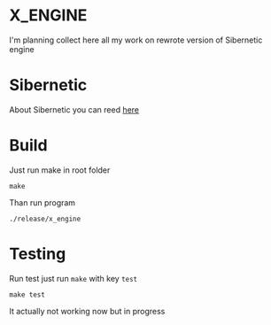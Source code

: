 # X_ENGINE
I'm planning collect here all my work on rewrote version of Sibernetic engine

# Sibernetic
About Sibernetic you can reed [here](sibernetic.org)

# Build
Just run make in root folder
	
	make

Than run program
	
	./release/x_engine

# Testing

Run test just run `make` with key `test` 

	make test

It actually not working now but in progress
